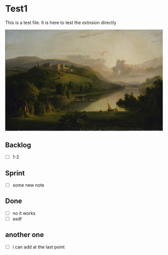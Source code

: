 # Test1

This is a test file. It is here to test the extnsion directly

![](./test-image.jpg)

## Backlog

- [ ] 1-2

## Sprint

- [ ] some new note

## Done

- [ ] no it works
- [ ] asdf

## another one

- [ ] i can add at the last point
